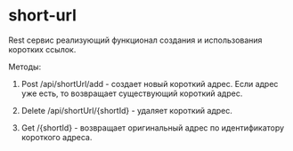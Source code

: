 # short-url

Rest сервис реализующий функционал создания и использования коротких ссылок.

Методы:
1. Post /api/shortUrl/add - создает новый короткий адрес. Если адрес уже есть, то возвращает существующий короткий адрес.

2. Delete /api/shortUrl/{shortId} - удаляет короткий адрес.

3. Get /{shortId} - возвращает оригинальный адрес по идентификатору короткого адреса.
